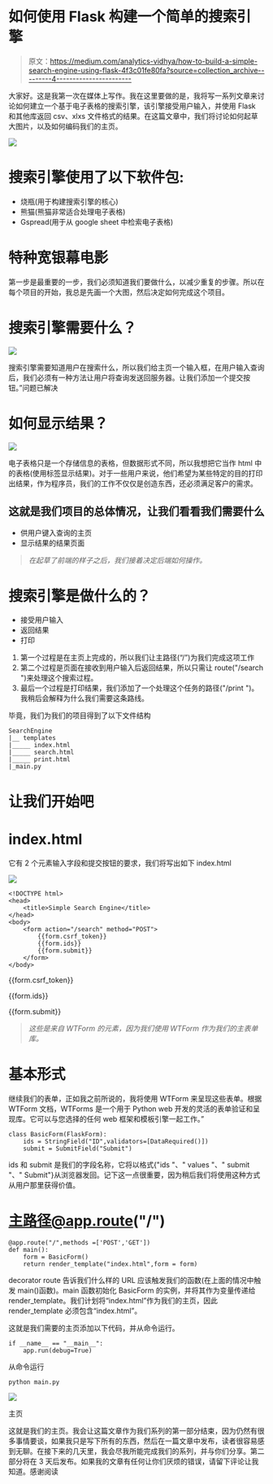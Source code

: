# 如何使用 Flask 构建一个简单的搜索引擎

> 原文：<https://medium.com/analytics-vidhya/how-to-build-a-simple-search-engine-using-flask-4f3c01fe80fa?source=collection_archive---------4----------------------->

大家好。这是我第一次在媒体上写作。我在这里要做的是，我将写一系列文章来讨论如何建立一个基于电子表格的搜索引擎，该引擎接受用户输入，并使用 Flask 和其他库返回 csv、xlxs 文件格式的结果。在这篇文章中，我们将讨论如何起草大图片，以及如何编码我们的主页。

![](img/7de3970311d6e6e5dcafd3376967bc20.png)

# 搜索引擎使用了以下软件包:

*   烧瓶(用于构建搜索引擎的核心)
*   熊猫(熊猫非常适合处理电子表格)
*   Gspread(用于从 google sheet 中检索电子表格)

# 特种宽银幕电影

第一步是最重要的一步，我们必须知道我们要做什么，以减少重复的步骤。所以在每个项目的开始，我总是先画一个大图，然后决定如何完成这个项目。

# 搜索引擎需要什么？

![](img/ac86b35b604898e962b6f3df9ac3eb9a.png)

搜索引擎需要知道用户在搜索什么，所以我们给主页一个输入框，在用户输入查询后，我们必须有一种方法让用户将查询发送回服务器。让我们添加一个提交按钮。”问题已解决

# 如何显示结果？

![](img/0558275e63a0d96241ca95e1e1c198e6.png)

电子表格只是一个存储信息的表格，但数据形式不同，所以我想把它当作 html 中的表格(使用标签显示结果)。对于一些用户来说，他们希望为某些特定的目的打印出结果，作为程序员，我们的工作不仅仅是创造东西，还必须满足客户的需求。

## 这就是我们项目的总体情况，让我们看看我们需要什么

*   供用户键入查询的主页
*   显示结果的结果页面

> *在起草了前端的样子之后，我们接着决定后端如何操作。*

# 搜索引擎是做什么的？

*   接受用户输入
*   返回结果
*   打印

1.  第一个过程是在主页上完成的，所以我们让主路径(“/”)为我们完成这项工作
2.  第二个过程是页面在接收到用户输入后返回结果，所以只需让 route("/search ")来处理这个搜索过程。
3.  最后一个过程是打印结果，我们添加了一个处理这个任务的路径("/print ")。我稍后会解释为什么我们需要这条路线。

毕竟，我们为我们的项目得到了以下文件结构

```
SearchEngine
|__ templates
|_____ index.html
|_____ search.html
|_____ print.html
|_main.py
```

# 让我们开始吧

# index.html

它有 2 个元素输入字段和提交按钮的要求，我们将写出如下 index.html

![](img/ac86b35b604898e962b6f3df9ac3eb9a.png)

```
<!DOCTYPE html>
<head>
    <title>Simple Search Engine</title>
</head>
<body>
    <form action="/search" method="POST">
        {{form.csrf_token}}
        {{form.ids}}
        {{form.submit}}
    </form>
</body>
```

{{form.csrf_token}}

{{form.ids}}

{{form.submit}}

> *这些是来自 WTForm 的元素，因为我们使用 WTForm 作为我们的主表单库。*

# 基本形式

继续我们的表单，正如我之前所说的，我将使用 WTForm 来呈现这些表单。根据 WTForm 文档，WTForms 是一个用于 Python web 开发的灵活的表单验证和呈现库。它可以与您选择的任何 web 框架和模板引擎一起工作。”

```
class BasicForm(FlaskForm):
    ids = StringField("ID",validators=[DataRequired()])
    submit = SubmitField("Submit")
```

ids 和 submit 是我们的字段名称，它将以格式{"ids "、" values "、" submit "、" Submit"}从浏览器发回。记下这一点很重要，因为稍后我们将使用这种方式从用户那里获得价值。

# 主路径@app.route("/")

```
@app.route("/",methods =['POST','GET'])
def main():
    form = BasicForm()
    return render_template("index.html",form = form)
```

decorator route 告诉我们什么样的 URL 应该触发我们的函数(在上面的情况中触发 main()函数)。main 函数初始化 BasicForm 的实例，并将其作为变量传递给 render_template。我们计划将“index.html”作为我们的主页，因此 render_template 必须包含“index.html”。

这就是我们需要的主页添加以下代码，并从命令运行。

```
if __name__ == "__main__":
    app.run(debug=True)
```

从命令运行

```
python main.py
```

![](img/a6903976d611551e6edc3a1acc67006d.png)

主页

这就是我们的主页。我会让这篇文章作为我们系列的第一部分结束，因为仍然有很多事情要谈，如果我只是写下所有的东西，然后在一篇文章中发布，读者很容易感到无聊。在接下来的几天里，我会尽我所能完成我们的系列，并与你们分享。第二部分将在 3 天后发布。如果我的文章有任何让你们厌烦的错误，请留下评论让我知道。感谢阅读
